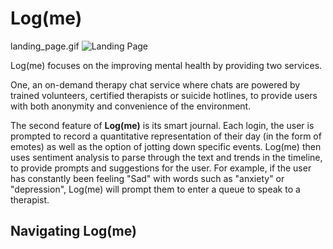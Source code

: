 # Log(me) 

landing_page.gif
![Landing Page](https://github.com/joannalu97/htn2017/blob/master/pics/landing_page.gif)

Log(me) focuses on the improving mental health by providing two services.

One, an on-demand therapy chat service where chats are powered by trained volunteers, certified therapists or suicide hotlines, to provide users with both anonymity and convenience of the environment.

The second feature of **Log(me)** is its smart journal. Each login, the user is prompted to record a quantitative representation of their day (in the form of emotes) as well as the option of jotting down specific events. Log(me) then uses sentiment analysis to parse through the text and trends in the timeline, to provide prompts and suggestions for the user. For example, if the user has constantly been feeling "Sad" with words such as "anxiety" or "depression", Log(me) will prompt them to enter a queue to speak to a therapist. 

## Navigating Log(me)



